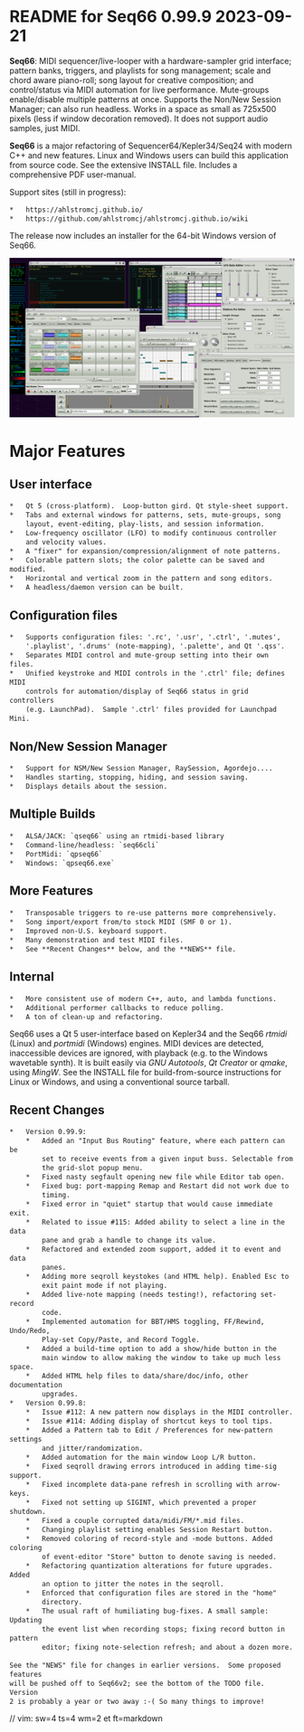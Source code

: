 # README for Seq66 0.99.9 2023-09-21

__Seq66__: MIDI sequencer/live-looper with a hardware-sampler grid interface;
pattern banks, triggers, and playlists for song management; scale and chord
aware piano-roll; song layout for creative composition; and control/status
via MIDI automation for live performance.  Mute-groups enable/disable multiple
patterns at once.  Supports the Non/New Session Manager; can also run headless.
Works in a space as small as 725x500 pixels (less if window decoration removed).
It does not support audio samples, just MIDI.

__Seq66__ is a major refactoring of Sequencer64/Kepler34/Seq24 with modern C++
and new features.  Linux and Windows users can build this application from
source code.  See the extensive INSTALL file.  Includes a comprehensive PDF
user-manual.

Support sites (still in progress):

    *   https://ahlstromcj.github.io/
    *   https://github.com/ahlstromcj/ahlstromcj.github.io/wiki

The release now includes an installer for the 64-bit Windows version of Seq66.

![Alt text](doc/latex/images/main-window/main-windows.png?raw=true "Seq66")

# Major Features

##  User interface

    *   Qt 5 (cross-platform).  Loop-button gird. Qt style-sheet support.
    *   Tabs and external windows for patterns, sets, mute-groups, song
        layout, event-editing, play-lists, and session information.
    *   Low-frequency oscillator (LFO) to modify continuous controller
        and velocity values.
    *   A "fixer" for expansion/compression/alignment of note patterns.
    *   Colorable pattern slots; the color palette can be saved and modified.
    *   Horizontal and vertical zoom in the pattern and song editors.
    *   A headless/daemon version can be built.

##  Configuration files

    *   Supports configuration files: '.rc', '.usr', '.ctrl', '.mutes',
        '.playlist', '.drums' (note-mapping), '.palette', and Qt '.qss'.
    *   Separates MIDI control and mute-group setting into their own files.
    *   Unified keystroke and MIDI controls in the '.ctrl' file; defines MIDI
        controls for automation/display of Seq66 status in grid controllers
        (e.g. LaunchPad).  Sample '.ctrl' files provided for Launchpad Mini.

##  Non/New Session Manager

    *   Support for NSM/New Session Manager, RaySession, Agordejo....
    *   Handles starting, stopping, hiding, and session saving.
    *   Displays details about the session.

##  Multiple Builds

    *   ALSA/JACK: `qseq66` using an rtmidi-based library
    *   Command-line/headless: `seq66cli`
    *   PortMidi: `qpseq66`
    *   Windows: `qpseq66.exe`

##  More Features

    *   Transposable triggers to re-use patterns more comprehensively.
    *   Song import/export from/to stock MIDI (SMF 0 or 1).
    *   Improved non-U.S. keyboard support.
    *   Many demonstration and test MIDI files.
    *   See **Recent Changes** below, and the **NEWS** file.

##  Internal

    *   More consistent use of modern C++, auto, and lambda functions.
    *   Additional performer callbacks to reduce polling.
    *   A ton of clean-up and refactoring.

Seq66 uses a Qt 5 user-interface based on Kepler34 and the Seq66 *rtmidi*
(Linux) and *portmidi* (Windows) engines.  MIDI devices are detected,
inaccessible devices are ignored, with playback (e.g. to the Windows wavetable
synth). It is built easily via *GNU Autotools*, *Qt Creator* or *qmake*, using
*MingW*.  See the INSTALL file for build-from-source instructions for Linux or
Windows, and using a conventional source tarball.

## Recent Changes

    *   Version 0.99.9:
        *   Added an "Input Bus Routing" feature, where each pattern can be
            set to receive events from a given input buss. Selectable from
            the grid-slot popup menu.
        *   Fixed nasty segfault opening new file while Editor tab open.
        *   Fixed bug: port-mapping Remap and Restart did not work due to
            timing.
        *   Fixed error in "quiet" startup that would cause immediate exit.
        *   Related to issue #115: Added ability to select a line in the data
            pane and grab a handle to change its value.
        *   Refactored and extended zoom support, added it to event and data
            panes.
        *   Adding more seqroll keystokes (and HTML help). Enabled Esc to
            exit paint mode if not playing.
        *   Added live-note mapping (needs testing!), refactoring set-record
            code.
        *   Implemented automation for BBT/HMS toggling, FF/Rewind, Undo/Redo,
            Play-set Copy/Paste, and Record Toggle.
        *   Added a build-time option to add a show/hide button in the
            main window to allow making the window to take up much less space.
        *   Added HTML help files to data/share/doc/info, other documentation
            upgrades.
    *   Version 0.99.8:
        *   Issue #112: A new pattern now displays in the MIDI controller.
        *   Issue #114: Adding display of shortcut keys to tool tips.
        *   Added a Pattern tab to Edit / Preferences for new-pattern settings
            and jitter/randomization.
        *   Added automation for the main window Loop L/R button.
        *   Fixed seqroll drawing errors introduced in adding time-sig support.
        *   Fixed incomplete data-pane refresh in scrolling with arrow-keys.
        *   Fixed not setting up SIGINT, which prevented a proper shutdown.
        *   Fixed a couple corrupted data/midi/FM/*.mid files.
        *   Changing playlist setting enables Session Restart button.
        *   Removed coloring of record-style and -mode buttons. Added coloring
            of event-editor "Store" button to denote saving is needed.
        *   Refactoring quantization alterations for future upgrades. Added
            an option to jitter the notes in the seqroll.
        *   Enforced that configuration files are stored in the "home"
            directory.
        *   The usual raft of humiliating bug-fixes. A small sample: Updating
            the event list when recording stops; fixing record button in pattern
            editor; fixing note-selection refresh; and about a dozen more.

    See the "NEWS" file for changes in earlier versions.  Some proposed features
    will be pushed off to Seq66v2; see the bottom of the TODO file. Version
    2 is probably a year or two away :-( So many things to improve!

// vim: sw=4 ts=4 wm=2 et ft=markdown
